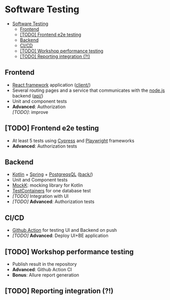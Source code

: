 # Software Testing

- [Software Testing](#software-testing)
  - [Frontend](#frontend)
  - [[TODO] Frontend e2e testing](#todo-frontend-e2e-testing)
  - [Backend](#backend)
  - [CI/CD](#cicd)
  - [[TODO] Workshop performance testing](#todo-workshop-performance-testing)
  - [[TODO] Reporting integration (?!)](#todo-reporting-integration-)

## Frontend

+ [React framework](https://reactjs.org/) application ([client/](client/))
+ Several routing pages and a service that communicates with the [node.js](https://nodejs.org/) backend ([api/](api/))
+ Unit and component tests
+ **Advanced**: Authorization \
  *[TODO]*: improve

## [TODO] Frontend e2e testing

+ At least 5 tests using [Cypress](https://cypress.io) and [Playwright](https://playwright.tech) frameworks
+ **Advanced**: Authorization tests

## Backend

+ [Kotlin](https://kotlinlang.org/) + [Spring](https://spring.io/) + [PostgreqsQL](https://www.postgresql.org/) ([back/](back/))
+ Unit and Component tests
+ [MockK](https://mockk.io/): mocking library for Kotlin
+ [TestContainers](https://testcontainers.org/) for one database test
+ *[TODO]* Integration with UI
+ *[TODO]* **Advanced**: Authorization tests

## CI/CD

+ [Github Action](https://github.com/features/actions) for testing UI and Backend on push
+ *[TODO]* **Advanced**: Deploy UI+BE application

## [TODO] Workshop performance testing

+ Publish result in the repository
+ **Advanced**: Github Action CI
+ **Bonus**: Allure report generation

## [TODO] Reporting integration (?!)
